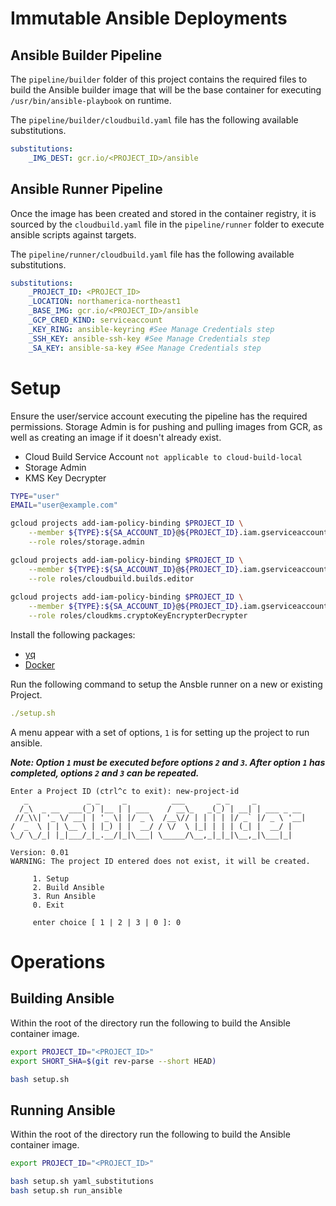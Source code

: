 # Immutable Ansible Deployments

## Ansible Builder Pipeline

The `pipeline/builder` folder of this project contains the required files to build the Ansible builder image that will be the base container for executing `/usr/bin/ansible-playbook` on runtime.

The `pipeline/builder/cloudbuild.yaml` file has the following available substitutions.

```yaml
substitutions:
    _IMG_DEST: gcr.io/<PROJECT_ID>/ansible
```

## Ansible Runner Pipeline
Once the image has been created and stored in the container registry, it is sourced by the `cloudbuild.yaml` file in the `pipeline/runner` folder to execute ansible scripts against targets.

The `pipeline/runner/cloudbuild.yaml` file has the following available substitutions.

```yaml
substitutions:
    _PROJECT_ID: <PROJECT_ID>
    _LOCATION: northamerica-northeast1
    _BASE_IMG: gcr.io/<PROJECT_ID>/ansible
    _GCP_CRED_KIND: serviceaccount
    _KEY_RING: ansible-keyring #See Manage Credentials step
    _SSH_KEY: ansible-ssh-key #See Manage Credentials step
    _SA_KEY: ansible-sa-key #See Manage Credentials step
```

# Setup

Ensure the user/service account executing the pipeline has the required permissions. Storage Admin is for pushing and pulling images from GCR, as well as creating an image if it doesn't already exist.

  - Cloud Build Service Account `not applicable to cloud-build-local`
  - Storage Admin
  - KMS Key Decrypter

```sh
TYPE="user"
EMAIL="user@example.com"

gcloud projects add-iam-policy-binding $PROJECT_ID \
    --member ${TYPE}:${SA_ACCOUNT_ID}@${PROJECT_ID}.iam.gserviceaccount.com \
    --role roles/storage.admin

gcloud projects add-iam-policy-binding $PROJECT_ID \
    --member ${TYPE}:${SA_ACCOUNT_ID}@${PROJECT_ID}.iam.gserviceaccount.com \
    --role roles/cloudbuild.builds.editor  
    
gcloud projects add-iam-policy-binding $PROJECT_ID \
    --member ${TYPE}:${SA_ACCOUNT_ID}@${PROJECT_ID}.iam.gserviceaccount.com \
    --role roles/cloudkms.cryptoKeyEncrypterDecrypter
```

Install the following packages:

- [yq](https://mikefarah.gitbook.io/yq/)
- [Docker](https://docs.docker.com/engine/install/)

Run the following command to setup the Ansble runner on a new or existing Project.

```yaml
./setup.sh
```

A menu appear with a set of options, `1` is for setting up the project to run ansible. 

***Note: Option `1` must be executed before options `2` and `3`. After option `1` has completed, options `2` and `3` can be repeated.***

```
Enter a Project ID (ctrl^c to exit): new-project-id
   _             _ _     _          ___       _ _     _           
  /_\  _ __  ___(_) |__ | | ___    / __\_   _(_) | __| | ___ _ __ 
 //_\\| '_ \/ __| | '_ \| |/ _ \  /__\// | | | | |/ _` |/ _ \ '__|
/  _  \ | | \__ \ | |_) | |  __/ / \/  \ |_| | | | (_| |  __/ |   
\_/ \_/_| |_|___/_|_.__/|_|\___| \_____/\__,_|_|_|\__,_|\___|_|   
                                                                  
Version: 0.01
WARNING: The project ID entered does not exist, it will be created.

     1. Setup
     2. Build Ansible
     3. Run Ansible
     0. Exit

     enter choice [ 1 | 2 | 3 | 0 ]: 0
```

# Operations
## Building Ansible
Within the root of the directory run the following to build the Ansible container image.

```sh
export PROJECT_ID="<PROJECT_ID>"
export SHORT_SHA=$(git rev-parse --short HEAD)

bash setup.sh
```

## Running Ansible
Within the root of the directory run the following to build the Ansible container image.

```sh
export PROJECT_ID="<PROJECT_ID>"

bash setup.sh yaml_substitutions
bash setup.sh run_ansible
```
